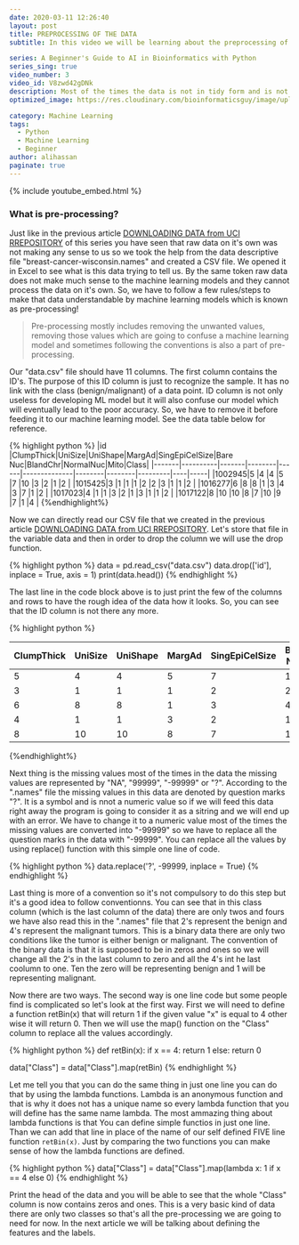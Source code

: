 ```yaml
---
date: 2020-03-11 12:26:40
layout: post
title: PREPROCESSING OF THE DATA
subtitle: In this video we will be learning about the preprocessing of the data!

series: A Beginner's Guide to AI in Bioinformatics with Python
series_sing: true
video_number: 3
video_id: V8zwd42gDNk
description: Most of the times the data is not in tidy form and is not in the usable shape this is when preprocessing comes in handy.
optimized_image: https://res.cloudinary.com/bioinformaticsguy/image/upload/c_scale,h_380/v1596696392/Machine%20Learning%20For%20Bioinformatics/MLINBINF-003.png

category: Machine Learning
tags:
  - Python
  - Machine Learning
  - Beginner
author: alihassan
paginate: true
---
```


{% include youtube_embed.html %}

### What is pre-processing?

Just like in the previous article [DOWNLOADING DATA from UCI RREPOSITORY](/ML-In-BINF-With-Python-002) of this series you have seen that raw data on it's own was not making any sense to us so we took the help from the data descriptive file "breast-cancer-wisconsin.names" and created a CSV file. We opened it in Excel to see what is this data trying to tell us. By the same token raw data does not make much sense to the machine learning models and they cannot process the data on it's own. So, we have to follow a few rules/steps to make that data understandable by machine learning models which is known as pre-processing!

> Pre-processing mostly includes removing the unwanted values, removing those values which are going to confuse a machine learning model and sometimes following the conventions is also a part of pre-processing.

Our "data.csv" file should have 11 columns. The first column contains the ID's. The purpose of this ID
column is just to recognize the sample. It has no link with the class (benign/malignant) of a data point. ID column is not only useless for developing ML model but it will also confuse our model which will eventually lead to the poor accuracy. So, we have to remove it before feeding it to our machine learning model. See the data table below for reference.

{% highlight python %}
|id     |ClumpThick|UniSize|UniShape|MargAd|SingEpiCelSize|Bare Nuc|BlandChr|NormalNuc|Mito|Class|
|-------|----------|-------|--------|------|--------------|--------|--------|---------|----|-----|
|1002945|5         |4      |4       |5     |7             |10      |3       |2        |1   |2    |
|1015425|3         |1      |1       |1     |2             |2       |3       |1        |1   |2    |
|1016277|6         |8      |8       |1     |3             |4       |3       |7        |1   |2    |
|1017023|4         |1      |1       |3     |2             |1       |3       |1        |1   |2    |
|1017122|8         |10     |10      |8     |7             |10      |9       |7        |1   |4    |
{%endhighlight%}

Now we can directly read our CSV file that we created in the previous article [DOWNLOADING DATA from UCI RREPOSITORY](/ML-In-BINF-With-Python-002). Let's store that file in the variable data and then in order to drop the column we will use the drop function. 

{% highlight python %}
data = pd.read_csv("data.csv")
data.drop(['id'], inplace = True, axis = 1)
print(data.head())
{% endhighlight %}


The last line in the code block above is to just print the few of the columns and rows to have the rough idea of the data how it looks. So, you can see that the ID column is not there any more. 

{% highlight python %}

|ClumpThick|UniSize|UniShape|MargAd|SingEpiCelSize|Bare Nuc|BlandChr|NormalNuc|Mito|Class|
|----------|-------|--------|------|--------------|--------|--------|---------|----|-----|
|5         |4      |4       |5     |7             |10      |3       |2        |1   |2    |
|3         |1      |1       |1     |2             |2       |3       |1        |1   |2    |
|6         |8      |8       |1     |3             |4       |3       |7        |1   |2    |
|4         |1      |1       |3     |2             |1       |3       |1        |1   |2    |
|8         |10     |10      |8     |7             |10      |9       |7        |1   |4    |

{%endhighlight%}


Next thing is the missing values most of the times in the data the missing values are represented by "NA", "99999", "-99999" or "?". According to the ".names" file the missing values in this data are denoted by question marks "?". It is a symbol and is nnot a numeric value so if we will feed this data right away the program is going to consider it as a sitring and we will end up with an error. We have to change it to a numeric value most of the times the missing values are converted into "-99999" so we have to replace all the question marks in the data with "-99999". You can replace all the values by using replace() function with this simple one line of code.

{% highlight python %}
data.replace('?', -99999, inplace = True)
{% endhighlight %}


Last thing is more of a convention so it's not compulsory to do this step but it's a good idea to follow conventionns. You can see that in this class column (which is the last column of the data) there are only twos and fours we have also read this in the ".names" file that 2's represent the benign and 4's represent  the malignant tumors. This is a binary data there are only two conditions like the tumor is either
benign or malignant. The convention of the binary data is that it is supposed to be in zeros and ones so we
will change all the 2's in the last column to zero and all the 4's int he last coolumn to one. Ten the zero will be representing benign and 1 will be representing malignant. 

Now there are two ways. The second way is one line code but some people find is complicated so let's look at the first way. First we will need to define a function retBin(x) that will return 1 if the given value "x" is equal to 4 other wise it will return 0. Then we will use the map() function on the "Class" column to replace all the values accordingly.

{% highlight python %}
def retBin(x):
    if x == 4:
        return 1
    else:
        return 0

data["Class"] = data["Class"].map(retBin)
{% endhighlight %}


Let me tell you that you can do the same thing in just one line you can do that by using the lambda functions. Lambda is an anonymous function and that is why it does not has a unique name so every lambda function that you will define has the same name lambda. The most ammazing thing about lambda functions is that You can define simple functios in just one line. Than we can add that line in place of the name of our self defined FIVE line function `retBin(x)`. Just by comparing the two functions you can make sense of how the lambda functions are defined.

{% highlight python %}
data["Class"] = data["Class"].map(lambda x: 1 if x == 4 else 0)
{% endhighlight %}

Print the head of the data and you will be able to see that the whole "Class" column is now contains zeros and ones. This is a very basic kind of data there are only two classes so that's all the pre-processing
we are going to need for now. In the next article we will be talking about defining the features and the labels.
